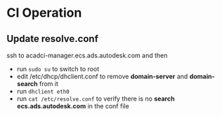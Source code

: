 ﻿# CI Operation

 ## Update resolve.conf
 ssh to acadci-manager.ecs.ads.autodesk.com and then
 - run ```sudo su``` to switch to root
 - edit /etc/dhcp/dhclient.conf to remove **domain-server** and **domain-search** from it
 - run ```dhclient eth0```
 - run ```cat /etc/resolve.conf``` to verify there is no **search ecs.ads.autodesk.com** in the conf file
 
 
  

